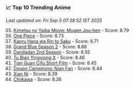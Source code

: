 ### 📈 Top 10 Trending Anime

*Last updated on: Fri Sep  5 07:38:52 IST 2025*

35. [Kimetsu no Yaiba Movie: Mugen Jou-hen](https://myanimelist.net/anime/59192) - Score: 8.79
52. [One Piece](https://myanimelist.net/anime/21) - Score: 8.73
59. [Kaoru Hana wa Rin to Saku](https://myanimelist.net/anime/59845) - Score: 8.71
70. [Grand Blue Season 2](https://myanimelist.net/anime/59986) - Score: 8.68
122. [Dandadan 2nd Season](https://myanimelist.net/anime/60543) - Score: 8.55
166. [Tu Bian Yingxiong X](https://myanimelist.net/anime/53447) - Score: 8.46
178. [Tian Guan Cifu Short Film](https://myanimelist.net/anime/60988) - Score: 8.45
180. [Doupo Cangqiong: Nian Fan](https://myanimelist.net/anime/51039) - Score: 8.44
214. [Xian Ni](https://myanimelist.net/anime/55809) - Score: 8.39
242. [Chiikawa](https://myanimelist.net/anime/50250) - Score: 8.36

